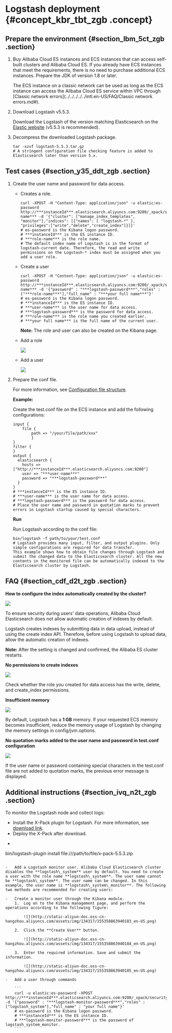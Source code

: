 # Logstash deployment {#concept_kbr_tbt_zgb .concept}

## Prepare the environment {#section_lbm_5ct_zgb .section}

1.  Buy Alibaba Cloud ES instances and ECS instances that can access self-built clusters and Alibaba Cloud ES. If you already have ECS instances that meet the requirements, there is no need to purchase additional ECS instances. Prepare the JDK of version 1.8 or later.

    The ECS instance on a classic network can be used as long as the ECS instance can access the Alibaba Cloud ES service within VPC through [Classic network errors](../../../../../intl.en-US/FAQ/Classic network errors.md#).

2.  Download Logstash v5.5.3.

    Download the Logstash of the version matching Elasticsearch on the [Elastic website](https://www.elastic.co/downloads/past-releases) \(v5.5.3 is recommended\).

3.  Decompress the downloaded Logstash package.

    ```
    tar -xzvf logstash-5.5.3.tar.gz
    # A stringent configuration file checking feature is added to Elasticsearch later than version 5.x.
    ```


## Test cases {#section_y35_ddt_zgb .section}

1.  Create the user name and password for data access.
    -   Creates a role.

        ```
        curl -XPOST -H "Content-Type: application/json" -u elastic:es-password http://***instanceId***.elasticsearch.aliyuncs.com:9200/_xpack/security/role/***role-name*** -d '{"cluster": ["manage_index_templates", "monitor"],"indices": [{"names": [ "logstash-*" ], "privileges":["write","delete","create_index"]}]}'
        # es-password is the Kibana logon password.
        # ***instanceId*** is the ES instance ID.
        # ***role-name*** is the role name.
        # The default index name of Logstash is in the format of logstash-current date. Therefore, the read and write permissions on the Logstash-* index must be assigned when you add a user role.
        ```

    -   Create a user

        ```
        curl -XPOST -H "Content-Type: application/json" -u elastic:es-password http://***instanceId***.elasticsearch.aliyuncs.com:9200/_xpack/security/user/***user-name*** -d '{"password" : "***logstash-password***","roles" : ["***role-name***"],"full_name" : "***your full name***"}'
        # es-password is the Kibana logon password.
        # ***instanceId*** is the ES instance ID.
        # ***user-name*** is the user name for data access.
        # ***logstash-password*** is the password for data access.
        # ***role-name*** is the role name you created earlier.
        # ***your full name*** is the full name of the current user.
        ```

        **Note:** The role and user can also be created on the Kibana page.

    -   Add a role

        ![](http://static-aliyun-doc.oss-cn-hangzhou.aliyuncs.com/assets/img/134317/155358863840177_en-US.png)

    -   Add a user

        ![](http://static-aliyun-doc.oss-cn-hangzhou.aliyuncs.com/assets/img/134317/155358863840178_en-US.png)

2.  Prepare the conf file.

    For more information, see [Configuration file structure](https://www.elastic.co/guide/en/logstash/5.5/configuration-file-structure.html).

    **Example:**

    Create the test.conf file on the ECS instance and add the following configurations:

    ```
    input {
        file {
            path => "/your/file/path/xxx"
            }
    }
    filter {
    }
    output {
      elasticsearch {
        hosts => ["http://***instanceId***.elasticsearch.aliyuncs.com:9200"]
        user => "***user-name***"
        password => "***logstash-password***"
      }
    }
    # ***instanceId*** is the ES instance ID.
    # ***user-name*** is the user name for data access.
    # ***logstash-password*** is the password for data access.
    # Place the user name and password in quotation marks to prevent errors in Logstash startup caused by special characters.
    ```

    **Run**

    Run Logstash according to the conf file:

    ```
    bin/logstash -f path/to/your/test.conf
    # Logstash provides many input, filter, and output plugins. Only simple configurations are required for data transfer.
    This example shows how to obtain file changes through Logstash and submit the changed data to the Elasticsearch cluster. All the new contents in the monitored file can be automatically indexed to the Elasticsearch cluster by Logstash.
    ```


## FAQ {#section_cdf_d2t_zgb .section}

**How to configure the index automatically created by the cluster?**

![](http://static-aliyun-doc.oss-cn-hangzhou.aliyuncs.com/assets/img/134317/155358863840179_en-US.png)

To ensure security during users' data operations, Alibaba Cloud Elasticsearch does not allow automatic creation of indexes by default.

Logstash creates indexes by submitting data in data upload, instead of using the create index API. Therefore, before using Logstash to upload data, allow the automatic creation of indexes.

**Note:** After the setting is changed and confirmed, the Alibaba ES cluster restarts.

**No permissions to create indexes**

![](http://static-aliyun-doc.oss-cn-hangzhou.aliyuncs.com/assets/img/134317/155358863840180_en-US.png)

Check whether the role you created for data access has the write, delete, and create\_index permissions.

**Insufficient memory**

![](http://static-aliyun-doc.oss-cn-hangzhou.aliyuncs.com/assets/img/134317/155358863940181_en-US.png)

By default, Logstash has a **1 GB** memory. If your requested ECS memory becomes insufficient, reduce the memory usage of Logstash by changing the memory settings in config/jvm.options.

**No quotation marks added to the user name and password in test.conf configuration**

![](http://static-aliyun-doc.oss-cn-hangzhou.aliyuncs.com/assets/img/134317/155358863940182_en-US.png)

If the user name or password containing special characters in the test.conf file are not added to quotation marks, the previous error message is displayed.

## Additional instructions {#section_ivq_n2t_zgb .section}

To monitor the Logstash node and collect logs:

-   Install the X-Pack plugin for Logstash. For more information, see [download link](https://artifacts.elastic.co/downloads/packs/x-pack/x-pack-5.5.3.zip).
-   Deploy the X-Pack after download.
-   ```
bin/logstash-plugin install
        file:///path/to/file/x-pack-5.5.3.zip
```

-   Add a Logstash monitor user. Alibaba Cloud Elasticsearch cluster disables the **logstash\_system** user by default. You need to create a user with the role name **logstash\_system**. The user name cannot be **logstash\_system**. The user name can be changed. In this example, the user name is **logstash\_system\_monitor**. The following two methods are recommended for creating users:

-   Create a monitor user through the Kibana module.
    1.  Log on to the Kibana management page, and perform the operations according to the following figure:

        ![](http://static-aliyun-doc.oss-cn-hangzhou.aliyuncs.com/assets/img/134317/155358863940183_en-US.png)

    2.  Click the **Create User** button.

        ![](http://static-aliyun-doc.oss-cn-hangzhou.aliyuncs.com/assets/img/134317/155358863940184_en-US.png)

    3.  Enter the required information. Save and submit the information.

        ![](http://static-aliyun-doc.oss-cn-hangzhou.aliyuncs.com/assets/img/134317/155358863940185_en-US.png)

-   Add a user through commands

    ```
    curl -u elastic:es-password -XPOST http://***instanceId***.elasticsearch.aliyuncs.com:9200/_xpack/security/user/logstash_system_monitor -d '{"password" : "***logstash-monitor-password***","roles" : ["logstash_system"],"full_name" : "your full name"}'
    # es-password is the Kibana logon password.
    # ***instanceId*** is the ES instance ID.
    # ***logstash-monitor-password*** is the password of logstash_system_monitor.
    ```


